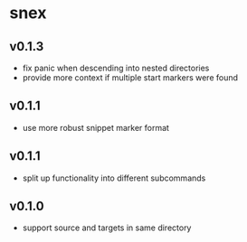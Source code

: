 # snex

## v0.1.3

* fix panic when descending into nested directories
* provide more context if multiple start markers were found

## v0.1.1

* use more robust snippet marker format

## v0.1.1

* split up functionality into different subcommands

## v0.1.0

* support source and targets in same directory